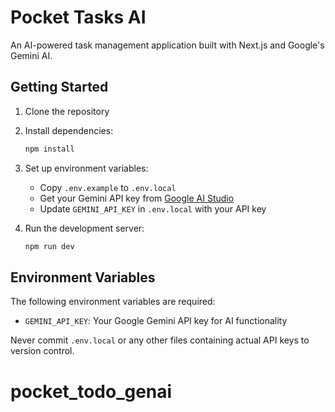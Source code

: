 # Pocket Tasks AI

An AI-powered task management application built with Next.js and Google's Gemini AI.

## Getting Started

1. Clone the repository
2. Install dependencies:
   ```bash
   npm install
   ```
3. Set up environment variables:
   - Copy `.env.example` to `.env.local`
   - Get your Gemini API key from [Google AI Studio](https://makersuite.google.com/app/apikey)
   - Update `GEMINI_API_KEY` in `.env.local` with your API key

4. Run the development server:
   ```bash
   npm run dev
   ```

## Environment Variables

The following environment variables are required:

- `GEMINI_API_KEY`: Your Google Gemini API key for AI functionality

Never commit `.env.local` or any other files containing actual API keys to version control.
# pocket_todo_genai
